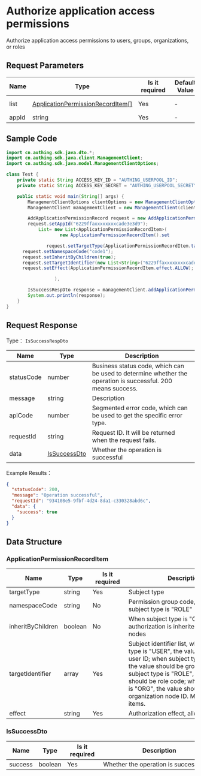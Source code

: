 # Authorize application access permissions

<!--
Warning ⚠️:
Do not modify this document directly,
https://github\.com/Authing/authing-docs-factory
Use this project to generate
-->

<LastUpdated />

Authorize application access permissions to users, groups, organizations, or roles

## Request Parameters

| Name  | Type                                                                             | <div style="width:80px">Is it required</div> | <div style="width:60px">Default Value</div> | <div style="width:300px">Description</div>    | <div style="width:200px">Example Value</div> |
| ----- | -------------------------------------------------------------------------------- | -------------------------------------------- | ------------------------------------------- | --------------------------------------------- | -------------------------------------------- |
| list  | <a href="#ApplicationPermissionRecordItem">ApplicationPermissionRecordItem[]</a> | Yes                                          | -                                           | List of authorized subjects, at most 10 items |                                              |
| appId | string                                                                           | Yes                                          | -                                           | Application ID                                | `6229ffaxxxxxxxxcade3e3d9`                   |

## Sample Code

```java
import cn.authing.sdk.java.dto.*;
import cn.authing.sdk.java.client.ManagementClient;
import cn.authing.sdk.java.model.ManagementClientOptions;

class Test {
    private static String ACCESS_KEY_ID = "AUTHING_USERPOOL_ID";
    private static String ACCESS_KEY_SECRET = "AUTHING_USERPOOL_SECRET";

    public static void main(String[] args) {
        ManagementClientOptions clientOptions = new ManagementClientOptions(ACCESS_KEY_ID, ACCESS_KEY_SECRET);
        ManagementClient managementClient = new ManagementClient(clientOptions);

        AddApplicationPermissionRecord request = new AddApplicationPermissionRecord();
        request.setAppId("6229ffaxxxxxxxxcade3e3d9");
            List= new List<ApplicationPermissionRecordItem>(
                    new ApplicationPermissionRecordItem().set

               request.setTargetType(ApplicationPermissionRecordItem.targetType.USER);
      request.setNamespaceCode("code1");
      request.setInheritByChildren(true);
      request.setTargetIdentifier(new List<String>("6229ffaxxxxxxxxcade3e3d9",));
      request.setEffect(ApplicationPermissionRecordItem.effect.ALLOW);

                  ),

        IsSuccessRespDto response = managementClient.addApplicationPermissionRecord(request);
        System.out.println(response);
    }
}
```

## Request Response

Type： `IsSuccessRespDto`

| Name       | Type                                     | Description                                                                                                  |
| ---------- | ---------------------------------------- | ------------------------------------------------------------------------------------------------------------ |
| statusCode | number                                   | Business status code, which can be used to determine whether the operation is successful. 200 means success. |
| message    | string                                   | Description                                                                                                  |
| apiCode    | number                                   | Segmented error code, which can be used to get the specific error type.                                      |
| requestId  | string                                   | Request ID. It will be returned when the request fails.                                                      |
| data       | <a href="#IsSuccessDto">IsSuccessDto</a> | Whether the operation is successful                                                                          |

Example Results：

```json
{
  "statusCode": 200,
  "message": "Operation successful",
  "requestId": "934108e5-9fbf-4d24-8da1-c330328abd6c",
  "data": {
    "success": true
  }
}
```

## Data Structure

### <a id="ApplicationPermissionRecordItem"></a> ApplicationPermissionRecordItem

| Name              | Type    | <div style="width:80px">Is it required</div> | <div style="width:300px">Description</div>                                                                                                                                                                                                                                                           | <div style="width:200px">Example Value</div> |
| ----------------- | ------- | -------------------------------------------- | ---------------------------------------------------------------------------------------------------------------------------------------------------------------------------------------------------------------------------------------------------------------------------------------------------- | -------------------------------------------- |
| targetType        | string  | Yes                                          | Subject type                                                                                                                                                                                                                                                                                         | USER                                         |
| namespaceCode     | string  | No                                           | Permission group code, required when subject type is "ROLE"                                                                                                                                                                                                                                          | `code1`                                      |
| inheritByChildren | boolean | No                                           | When subject type is "ORG", the authorization is inherited by child nodes                                                                                                                                                                                                                            | `true`                                       |
| targetIdentifier  | array   | Yes                                          | Subject identifier list, when subject type is "USER", the value should be user ID; when subject type is "GROUP", the value should be group code; when subject type is "ROLE", the value should be role code; when subject type is "ORG", the value should be organization node ID. Maximum 50 items. | `["6229ffaxxxxxxxxcade3e3d9"]`               |
| effect            | string  | Yes                                          | Authorization effect, allow or deny                                                                                                                                                                                                                                                                  | ALLOW                                        |

### <a id="IsSuccessDto"></a> IsSuccessDto

| Name    | Type    | <div style="width:80px">Is it required</div> | <div style="width:300px">Description</div> | <div style="width:200px">Example Value</div> |
| ------- | ------- | -------------------------------------------- | ------------------------------------------ | -------------------------------------------- |
| success | boolean | Yes                                          | Whether the operation is successful        | `true`                                       |
